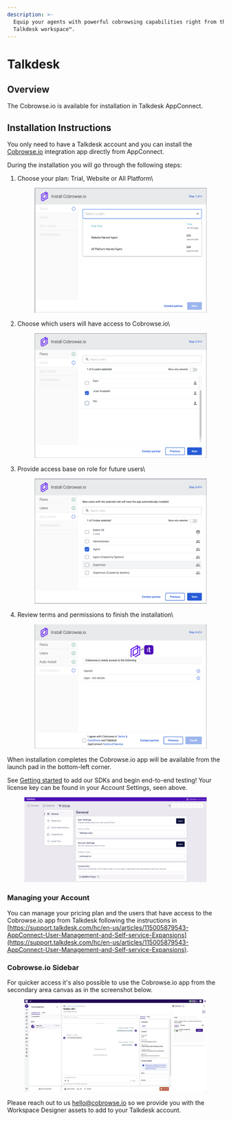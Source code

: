 ```yaml
---
description: >-
  Equip your agents with powerful cobrowsing capabilities right from the
  Talkdesk workspace™.
---
```


# Talkdesk

## Overview

The Cobrowse.io is available for installation in Talkdesk AppConnect.

## Installation Instructions

You only need to have a Talkdesk account and you can install the [Cobrowse.io](http://cobrowse.io) integration app directly from AppConnect.

During the installation you will go through the following steps:

1.  Choose your plan: Trial, Website or All Platform\


    <figure><img src="../../.gitbook/assets/install-cobrowse-step-1.png" alt=""><figcaption></figcaption></figure>
2.  Choose which users will have access to Cobrowse.io\


    <figure><img src="../../.gitbook/assets/install-cobrowse-step-2.png" alt=""><figcaption></figcaption></figure>
3.  Provide access base on role for future users\


    <figure><img src="../../.gitbook/assets/install-cobrowse-step-3.png" alt=""><figcaption></figcaption></figure>
4.  Review terms and permissions to finish the installation\


    <figure><img src="../../.gitbook/assets/install-cobrowse-step-4.png" alt=""><figcaption></figcaption></figure>

When installation completes the Cobrowse.io app will be available from the launch pad in the bottom-left corner.

See [Getting started](../../) to add our SDKs and begin end-to-end testing! Your license key can be found in your Account Settings, seen above.

<figure><img src="../../.gitbook/assets/image (1).png" alt=""><figcaption></figcaption></figure>

### Managing your Account

You can manage your pricing plan and the users that have access to the Cobrowse.io app from Talkdesk following the instructions in [https://support.talkdesk.com/hc/en-us/articles/115005879543-AppConnect-User-Management-and-Self-service-Expansions](https://support.talkdesk.com/hc/en-us/articles/115005879543-AppConnect-User-Management-and-Self-service-Expansions).

### Cobrowse.io Sidebar

For quicker access it's also possible to use the Cobrowse.io app from the secondary area canvas as in the screenshot below.

<figure><img src="../../.gitbook/assets/cobrowse-secondary-area.png" alt=""><figcaption></figcaption></figure>

Please reach out to us [hello@cobrowse.io](mailto:hello@cobrowse.io) so we provide you with the Workspace Designer assets to add to your Talkdesk account.

